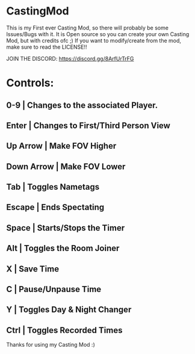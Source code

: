 # CastingMod
This is my First ever Casting Mod, so there will probably be some Issues/Bugs with it.
It is Open source so you can create your own Casting Mod, but with credits ofc ;)
If you want to modify/create from the mod, make sure to read the LICENSE!!

JOIN THE DISCORD: https://discord.gg/8ArfUrTrFG

# Controls:

0-9 | Changes to the associated Player.
-----------------------------------------
Enter | Changes to First/Third Person View
-----------------------------------------
Up Arrow | Make FOV Higher
-----------------------------------------
Down Arrow | Make FOV Lower
-----------------------------------------
Tab | Toggles Nametags
-----------------------------------------
Escape | Ends Spectating
-----------------------------------------
Space | Starts/Stops the Timer
-----------------------------------------
Alt | Toggles the Room Joiner
-----------------------------------------
X | Save Time
-----------------------------------------
C | Pause/Unpause Time
-----------------------------------------
Y | Toggles Day & Night Changer
-----------------------------------------
Ctrl | Toggles Recorded Times
-----------------------------------------


Thanks for using my Casting Mod :)
